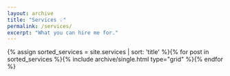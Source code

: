 ```yaml
---
layout: archive
title: "Services 💡"
permalink: /services/
excerpt: "What you can hire me for."
---
```


<div class="grid__wrapper">
{% assign sorted_services = site.services | sort: 'title' %}{% for post in sorted_services %}{% include archive/single.html type="grid" %}{% endfor %}
</div>